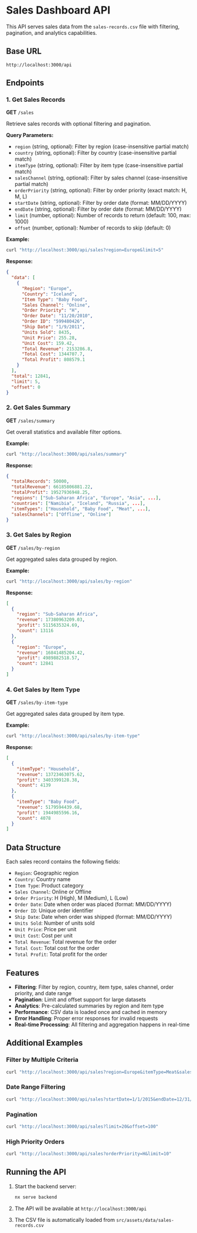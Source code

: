 # Sales Dashboard API

This API serves sales data from the `sales-records.csv` file with filtering, pagination, and analytics capabilities.

## Base URL

```
http://localhost:3000/api
```

## Endpoints

### 1. Get Sales Records

**GET** `/sales`

Retrieve sales records with optional filtering and pagination.

**Query Parameters:**

- `region` (string, optional): Filter by region (case-insensitive partial match)
- `country` (string, optional): Filter by country (case-insensitive partial match)
- `itemType` (string, optional): Filter by item type (case-insensitive partial match)
- `salesChannel` (string, optional): Filter by sales channel (case-insensitive partial match)
- `orderPriority` (string, optional): Filter by order priority (exact match: H, M, L)
- `startDate` (string, optional): Filter by order date (format: MM/DD/YYYY)
- `endDate` (string, optional): Filter by order date (format: MM/DD/YYYY)
- `limit` (number, optional): Number of records to return (default: 100, max: 1000)
- `offset` (number, optional): Number of records to skip (default: 0)

**Example:**

```bash
curl "http://localhost:3000/api/sales?region=Europe&limit=5"
```

**Response:**

```json
{
  "data": [
    {
      "Region": "Europe",
      "Country": "Iceland",
      "Item Type": "Baby Food",
      "Sales Channel": "Online",
      "Order Priority": "H",
      "Order Date": "11/20/2010",
      "Order ID": "599480426",
      "Ship Date": "1/9/2011",
      "Units Sold": 8435,
      "Unit Price": 255.28,
      "Unit Cost": 159.42,
      "Total Revenue": 2153286.8,
      "Total Cost": 1344707.7,
      "Total Profit": 808579.1
    }
  ],
  "total": 12841,
  "limit": 5,
  "offset": 0
}
```

### 2. Get Sales Summary

**GET** `/sales/summary`

Get overall statistics and available filter options.

**Example:**

```bash
curl "http://localhost:3000/api/sales/summary"
```

**Response:**

```json
{
  "totalRecords": 50000,
  "totalRevenue": 66185806881.22,
  "totalProfit": 19527936948.25,
  "regions": ["Sub-Saharan Africa", "Europe", "Asia", ...],
  "countries": ["Namibia", "Iceland", "Russia", ...],
  "itemTypes": ["Household", "Baby Food", "Meat", ...],
  "salesChannels": ["Offline", "Online"]
}
```

### 3. Get Sales by Region

**GET** `/sales/by-region`

Get aggregated sales data grouped by region.

**Example:**

```bash
curl "http://localhost:3000/api/sales/by-region"
```

**Response:**

```json
[
  {
    "region": "Sub-Saharan Africa",
    "revenue": 17380963209.03,
    "profit": 5115635324.69,
    "count": 13116
  },
  {
    "region": "Europe",
    "revenue": 16841485204.42,
    "profit": 4989882518.57,
    "count": 12841
  }
]
```

### 4. Get Sales by Item Type

**GET** `/sales/by-item-type`

Get aggregated sales data grouped by item type.

**Example:**

```bash
curl "http://localhost:3000/api/sales/by-item-type"
```

**Response:**

```json
[
  {
    "itemType": "Household",
    "revenue": 13723463075.62,
    "profit": 3403399128.38,
    "count": 4139
  },
  {
    "itemType": "Baby Food",
    "revenue": 5179594439.68,
    "profit": 1944985596.16,
    "count": 4078
  }
]
```

## Data Structure

Each sales record contains the following fields:

- `Region`: Geographic region
- `Country`: Country name
- `Item Type`: Product category
- `Sales Channel`: Online or Offline
- `Order Priority`: H (High), M (Medium), L (Low)
- `Order Date`: Date when order was placed (format: MM/DD/YYYY)
- `Order ID`: Unique order identifier
- `Ship Date`: Date when order was shipped (format: MM/DD/YYYY)
- `Units Sold`: Number of units sold
- `Unit Price`: Price per unit
- `Unit Cost`: Cost per unit
- `Total Revenue`: Total revenue for the order
- `Total Cost`: Total cost for the order
- `Total Profit`: Total profit for the order

## Features

- **Filtering**: Filter by region, country, item type, sales channel, order priority, and date range
- **Pagination**: Limit and offset support for large datasets
- **Analytics**: Pre-calculated summaries by region and item type
- **Performance**: CSV data is loaded once and cached in memory
- **Error Handling**: Proper error responses for invalid requests
- **Real-time Processing**: All filtering and aggregation happens in real-time

## Additional Examples

### Filter by Multiple Criteria

```bash
curl "http://localhost:3000/api/sales?region=Europe&itemType=Meat&salesChannel=Online&limit=5"
```

### Date Range Filtering

```bash
curl "http://localhost:3000/api/sales?startDate=1/1/2015&endDate=12/31/2015&limit=10"
```

### Pagination

```bash
curl "http://localhost:3000/api/sales?limit=20&offset=100"
```

### High Priority Orders

```bash
curl "http://localhost:3000/api/sales?orderPriority=H&limit=10"
```

## Running the API

1. Start the backend server:

   ```bash
   nx serve backend
   ```

2. The API will be available at `http://localhost:3000/api`

3. The CSV file is automatically loaded from `src/assets/data/sales-records.csv`
